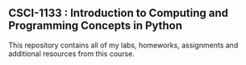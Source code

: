 ## CSCI-1133 : Introduction to Computing and Programming Concepts in Python  
This repository contains all of my labs, homeworks, assignments and additional resources from this course.
